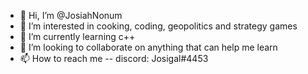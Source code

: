 - 👋 Hi, I’m @JosiahNonum
- 👀 I’m interested in cooking, coding, geopolitics and strategy games
- 🌱 I’m currently learning c++
- 💞️ I’m looking to collaborate on anything that can help me learn
- 📫 How to reach me -- discord: Josigal#4453

<!---
JosiahNonum/JosiahNonum is a ✨ special ✨ repository because its `README.md` (this file) appears on your GitHub profile.
You can click the Preview link to take a look at your changes.
--->
